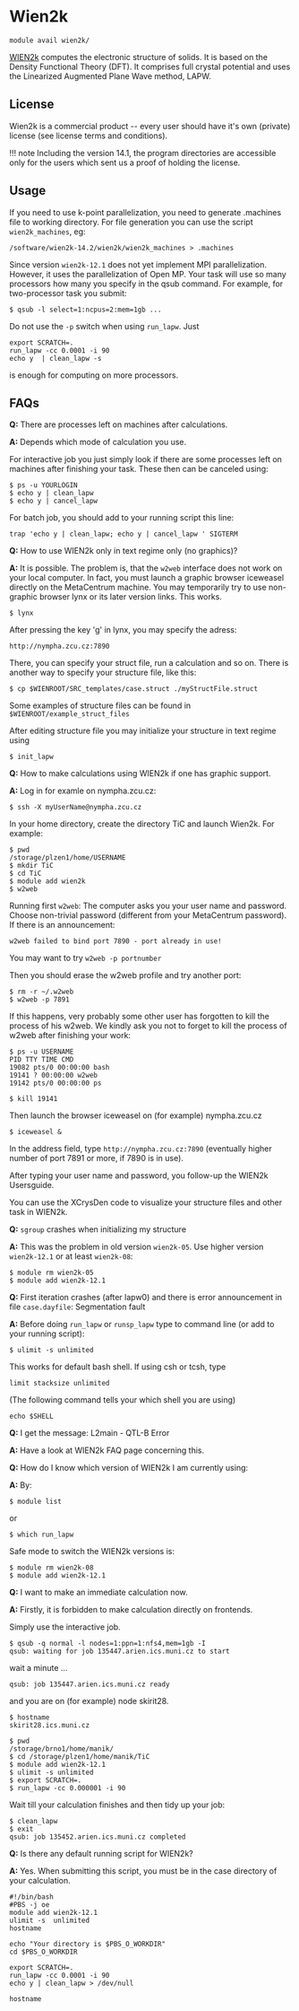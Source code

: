 # Wien2k

    module avail wien2k/

[WIEN2k](http://www.wien2k.at/) computes the electronic structure of solids. It is based on the Density Functional Theory (DFT). It comprises full crystal potential and uses the Linearized Augmented Plane Wave method, LAPW. 

## License

Wien2k is a commercial product -- every user should have it's own (private) license (see license terms and conditions). 

!!! note
    Including the version 14.1, the program directories are accessible only for the users which sent us a proof of holding the license.

## Usage

If you need to use k-point parallelization, you need to generate .machines file to working directory. For file generation you can use the script `wien2k_machines`, eg:

    /software/wien2k-14.2/wien2k/wien2k_machines > .machines

Since version `wien2k-12.1` does not yet implement MPI parallelization. However, it uses the parallelization of Open MP. Your task will use so many processors how many you specify in the qsub command. For example, for two-processor task you submit:

    $ qsub -l select=1:ncpus=2:mem=1gb ...

Do not use the `-p` switch when using `run_lapw`. Just

```
export SCRATCH=.
run_lapw -cc 0.0001 -i 90 
echo y  | clean_lapw -s
```

is enough for computing on more processors. 

## FAQs

**Q:** There are processes left on machines after calculations.

**A:** Depends which mode of calculation you use.

For interactive job you just simply look if there are some processes left on machines after finishing your task. These then can be canceled using:

```
$ ps -u YOURLOGIN
$ echo y | clean_lapw 
$ echo y | cancel_lapw
```

For batch job, you should add to your running script this line:

    trap 'echo y | clean_lapw; echo y | cancel_lapw ' SIGTERM

**Q:** How to use WIEN2k only in text regime only (no graphics)?

**A:** It is possible. The problem is, that the `w2web` interface does not work on your local computer. In fact, you must launch a graphic browser iceweasel directly on the MetaCentrum machine. You may temporarily try to use non-graphic browser lynx or its later version links. This works.

    $ lynx

After pressing the key 'g' in lynx, you may specify the adress:

    http://nympha.zcu.cz:7890

There, you can specify your struct file, run a calculation and so on. There is another way to specify your structure file, like this:

    $ cp $WIENROOT/SRC_templates/case.struct ./myStructFile.struct

Some examples of structure files can be found in `$WIENROOT/example_struct_files`

After editing structure file you may initialize your structure in text regime using

    $ init_lapw

**Q:** How to make calculations using WIEN2k if one has graphic support.

**A:** Log in for examle on nympha.zcu.cz:

    $ ssh -X myUserName@nympha.zcu.cz

In your home directory, create the directory TiC and launch Wien2k. For example:

```
$ pwd 
/storage/plzen1/home/USERNAME
$ mkdir TiC 
$ cd TiC 
$ module add wien2k 
$ w2web
```

Running first `w2web`: The computer asks you your user name and password. Choose non-trivial password (different from your MetaCentrum password). If there is an announcement:

    w2web failed to bind port 7890 - port already in use! 

You may want to try `w2web -p portnumber`

Then you should erase the w2web profile and try another port:

```
$ rm -r ~/.w2web 
$ w2web -p 7891
```

If this happens, very probably some other user has forgotten to kill the process of his w2web. We kindly ask you not to forget to kill the process of w2web after finishing your work:

```
$ ps -u USERNAME 
PID TTY TIME CMD 
19082 pts/0 00:00:00 bash 
19141 ? 00:00:00 w2web 
19142 pts/0 00:00:00 ps 

$ kill 19141
```

Then launch the browser iceweasel on (for example) nympha.zcu.cz

    $ iceweasel &

In the address field, type `http://nympha.zcu.cz:7890` (eventually higher number of port 7891 or more, if 7890 is in use).

After typing your user name and password, you follow-up the WIEN2k Usersguide. 


You can use the XCrysDen code to visualize your structure files and other task in WIEN2k.

**Q:** `sgroup` crashes when initializing my structure

**A:** This was the problem in old version `wien2k-05`. Use higher version `wien2k-12.1` or at least `wien2k-08`:

```
$ module rm wien2k-05  
$ module add wien2k-12.1
```

**Q:** First iteration crashes (after lapw0) and there is error announcement in file `case.dayfile`: Segmentation fault

**A:** Before doing `run_lapw` or `runsp_lapw` type to command line (or add to your running script):

    $ ulimit -s unlimited

This works for default bash shell. If using csh or tcsh, type

    limit stacksize unlimited

(The following command tells your which shell you are using)

    echo $SHELL

**Q:** I get the message: L2main - QTL-B Error

**A:** Have a look at WIEN2k FAQ page concerning this.

**Q:** How do I know which version of WIEN2k I am currently using:

**A:** By:

    $ module list

or

    $ which run_lapw

Safe mode to switch the WIEN2k versions is:

```
$ module rm wien2k-08
$ module add wien2k-12.1
```

**Q:** I want to make an immediate calculation now.

**A:** Firstly, it is forbidden to make calculation directly on frontends.

Simply use the interactive job.

```
$ qsub -q normal -l nodes=1:ppn=1:nfs4,mem=1gb -I 
qsub: waiting for job 135447.arien.ics.muni.cz to start
```

wait a minute ...

    qsub: job 135447.arien.ics.muni.cz ready

and you are on (for example) node skirit28.

```
$ hostname 
skirit28.ics.muni.cz

$ pwd 
/storage/brno1/home/manik/
$ cd /storage/plzen1/home/manik/TiC 
$ module add wien2k-12.1
$ ulimit -s unlimited 
$ export SCRATCH=. 
$ run_lapw -cc 0.000001 -i 90
```

Wait till your calculation finishes and then tidy up your job:

```
$ clean_lapw 
$ exit 
qsub: job 135452.arien.ics.muni.cz completed
```

**Q:** Is there any default running script for WIEN2k?

**A:** Yes. When submitting this script, you must be in the case directory of your calculation.

```
#!/bin/bash
#PBS -j oe
module add wien2k-12.1
ulimit -s  unlimited 
hostname 

echo "Your directory is $PBS_O_WORKDIR" 
cd $PBS_O_WORKDIR 

export SCRATCH=.
run_lapw -cc 0.0001 -i 90 
echo y | clean_lapw > /dev/null 

hostname
```
